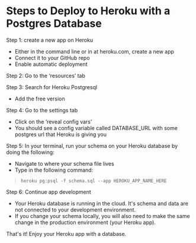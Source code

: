 # Steps to Deploy to Heroku with a Postgres Database

Step 1: create a new app on Heroku
- Either in the command line or in at heroku.com, create a new app
- Connect it to your GitHub repo
- Enable automatic deployment

Step 2: Go to the ‘resources’ tab

Step 3: Search for Heroku Postgresql
- Add the free version

Step 4: Go to the settings tab
- Click on the ‘reveal config vars’
- You should see a config variable called DATABASE_URL with some postgres url that Heroku is giving you

Step 5: In your terminal, run your schema on your Heroku database by doing the following:
- Navigate to where your schema file lives
- Type in the following command:

> `heroku pg:psql -f schema.sql --app HEROKU_APP_NAME_HERE`


Step 6: Continue app development
- Your Heroku database is running in the cloud. It's schema and data are not connected to your development environment. 
- If you change your schema locally, you will also need to make the same change in the production environment (your Heroku app). 

That's it! Enjoy your Heroku app with a database.
